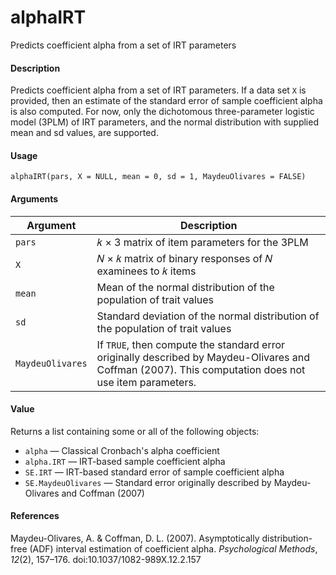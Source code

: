 alphaIRT
========

Predicts coefficient alpha from a set of IRT parameters

#### Description
Predicts coefficient alpha from a set of IRT parameters. If a data set `X` is provided, then an estimate of the standard error of sample coefficient alpha is also computed. For now, only the dichotomous three-parameter logistic model (3PLM) of IRT parameters, and the normal distribution with supplied mean and sd values, are supported.

#### Usage
`alphaIRT(pars, X = NULL, mean = 0, sd = 1, MaydeuOlivares = FALSE)`

#### Arguments
| Argument         | Description                                                                     |
| ---------------- |-------------------------------------------------------------------------------- |
| `pars`           | 𝑘 × 3 matrix of item parameters for the 3PLM                                    |
| `X`              | 𝑁 × 𝑘 matrix of binary responses of 𝑁 examinees to 𝑘 items                     |
| `mean`           | Mean of the normal distribution of the population of trait values               |
| `sd`             | Standard deviation of the normal distribution of the population of trait values |
| `MaydeuOlivares` | If `TRUE`, then compute the standard error originally described by Maydeu-Olivares and Coffman (2007). This computation does not use item parameters. |

#### Value
Returns a list containing some or all of the following objects:
* `alpha` — Classical Cronbach's alpha coefficient
* `alpha.IRT` — IRT-based sample coefficient alpha
* `SE.IRT` — IRT-based standard error of sample coefficient alpha
* `SE.MaydeuOlivares` — Standard error originally described by Maydeu-Olivares and Coffman (2007)

#### References
Maydeu-Olivares, A. & Coffman, D. L. (2007). Asymptotically distribution-free (ADF) interval estimation of coefficient alpha. *Psychological Methods*, *12*(2), 157–176. doi:10.1037/1082-989X.12.2.157
